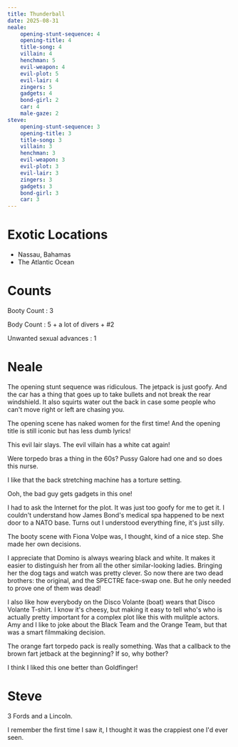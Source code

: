 ```yaml
---
title: Thunderball
date: 2025-08-31
neale:
    opening-stunt-sequence: 4
    opening-title: 4
    title-song: 4
    villain: 4
    henchman: 5
    evil-weapon: 4
    evil-plot: 5
    evil-lair: 4
    zingers: 5
    gadgets: 4
    bond-girl: 2
    car: 4
    male-gaze: 2
steve:
    opening-stunt-sequence: 3
    opening-title: 3
    title-song: 3
    villain: 3
    henchman: 3
    evil-weapon: 3
    evil-plot: 3
    evil-lair: 3
    zingers: 3
    gadgets: 3
    bond-girl: 3
    car: 3
---
```


# Exotic Locations

* Nassau, Bahamas
* The Atlantic Ocean


# Counts

Booty Count
: 3

Body Count
: 5 + a lot of divers + #2

Unwanted sexual advances
: 1

# Neale

The opening stunt sequence was ridiculous.
The jetpack is just goofy.
And the car has a thing that goes up to take bullets and not break the rear windshield.
It also squirts water out the back in case some people who can't move right or left are chasing you.

The opening scene has naked women for the first time!
And the opening title is still iconic but has less dumb lyrics!

This evil lair slays.
The evil villain has a white cat again!

Were torpedo bras a thing in the 60s?
Pussy Galore had one and so does this nurse.

I like that the back stretching machine has a torture setting.

Ooh, the bad guy gets gadgets in this one!

I had to ask the Internet for the plot. It was just too goofy for me
to get it. I couldn't understand how James Bond's medical spa happened
to be next door to a NATO base. Turns out I understood everything
fine, it's just silly.

The booty scene with Fiona Volpe was, I thought, kind of a nice step.
She made her own decisions.

I appreciate that Domino is always wearing black and white.
It makes it easier to distinguish her from all the other similar-looking ladies.
Bringing her the dog tags and watch was pretty clever.
So now there are two dead brothers: the original, and the SPECTRE face-swap one.
But he only needed to prove one of them was dead!

I also like how everybody on the Disco Volante (boat) wears that Disco
Volante T-shirt. I know it's cheesy, but making it easy to tell who's
who is actually pretty important for a complex plot like this with
mulitple actors. Amy and I like to joke about the Black Team and the
Orange Team, but that was a smart filmmaking decision.

The orange fart torpedo pack is really something.
Was that a callback to the brown fart jetback at the beginning?
If so, why bother?

I think I liked this one better than Goldfinger!


# Steve

3 Fords and a Lincoln.

I remember the first time I saw it, I thought it was the crappiest one I'd ever seen.

